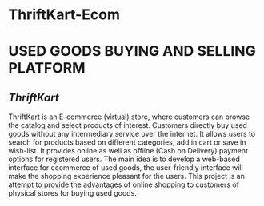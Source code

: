 # ThriftKart-Ecom

# USED GOODS BUYING AND SELLING PLATFORM

## _ThriftKart_

ThriftKart is an E-commerce (virtual) store, where customers can browse the
catalog and select products of interest. Customers directly buy used goods
without any intermediary service over the internet. It allows users to search for
products based on different categories, add in cart or save in wish-list. It
provides online as well as offline (Cash on Delivery) payment options for
registered users. The main idea is to develop a web-based interface for ecommerce of used goods, the user-friendly interface will make the shopping
experience pleasant for the users. This project is an attempt to provide the
advantages of online shopping to customers of physical stores for buying used
goods.
